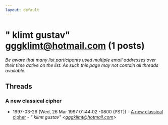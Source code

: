```yaml
---
layout: default
---
```


# " klimt  gustav" <gggklimt@hotmail.com> (1 posts)

_Be aware that many list participants used multiple email addresses over their time active on the list. As such this page may not contain all threads available._

## Threads

### A new classical cipher
+ 1997-03-26 (Wed, 26 Mar 1997 01:44:02 -0800 (PST)) - [A new classical cipher](/archive/1997/03/1c378d51d5e73cd3c2a64d83b438c4bb3f25485a5bea495555c9e632a3d434ec) - _" klimt  gustav" \<gggklimt@hotmail.com\>_


